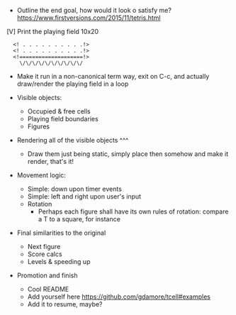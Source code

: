 - Outline the end goal, how would it look o satisfy me?
  https://www.firstversions.com/2015/11/tetris.html

[V] Print the playing field 10x20
```
  <! . . . . . . . . . .!>
  <! . . . . . . . . . .!>
  <!====================!>
    \/\/\/\/\/\/\/\/\/\/
```

- Make it run in a non-canonical term way, exit on C-c, and actually
  draw/render the playing field in a loop

- Visible objects:
  - Occupied & free cells
  - Playing field boundaries
  - Figures
- Rendering all of the visible objects ^^^
  - Draw them just being static, simply place then somehow and make it
    render, that's it!

- Movement logic:
  - Simple: down upon timer events
  - Simple: left and right upon user's input
  - Rotation
    - Perhaps each figure shall have its own rules of rotation:
      compare a T to a square, for instance

- Final similarities to the original
  - Next figure
  - Score calcs
  - Levels & speeding up

- Promotion and finish
  - Cool README
  - Add yourself here https://github.com/gdamore/tcell#examples
  - Add it to resume, maybe?
